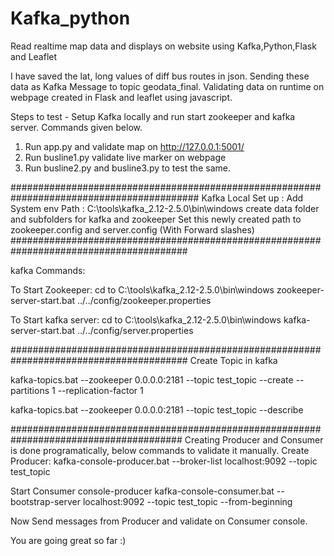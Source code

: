 # Kafka_python
Read realtime map data and displays on website using Kafka,Python,Flask and Leaflet 

I have saved the lat, long values of diff bus routes in json. Sending these data as Kafka Message to topic geodata_final.
Validating data on runtime on webpage created in Flask and leaflet using javascript.

Steps to test - 
Setup Kafka locally and run start zookeeper and kafka server. Commands given below.
1. Run app.py and validate map on http://127.0.0.1:5001/ 
2. Run busline1.py validate live marker on webpage
3. Run busline2.py and busline3.py to test the same.

##########################################################################################
Kafka Local Set up : 
Add System env Path : C:\tools\kafka_2.12-2.5.0\bin\windows
create data folder and subfolders for kafka and zookeeper
Set this newly created path to zookeeper.config and server.config (With Forward slashes) 
########################################################################################

kafka Commands:

To Start Zookeeper: cd to  C:\tools\kafka_2.12-2.5.0\bin\windows
zookeeper-server-start.bat ../../config/zookeeper.properties

To Start kafka server:  cd to  C:\tools\kafka_2.12-2.5.0\bin\windows
kafka-server-start.bat ../../config/server.properties

########################################################################################
Create Topic in kafka

kafka-topics.bat --zookeeper 0.0.0.0:2181  --topic test_topic --create --partitions 1 --replication-factor 1

kafka-topics.bat --zookeeper 0.0.0.0:2181  --topic test_topic --describe

#######################################################################################
Creating Producer and Consumer is done programatically, below commands to validate it manually.
Create Producer:
kafka-console-producer.bat --broker-list localhost:9092 --topic test_topic

Start Consumer console-producer
kafka-console-consumer.bat  --bootstrap-server localhost:9092 --topic test_topic  --from-beginning

Now Send messages from Producer and validate on Consumer console.

You are going great so far :)
